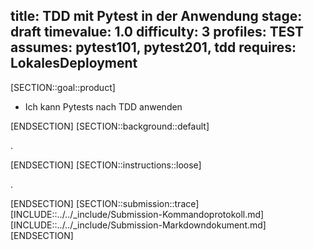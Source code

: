 title: TDD mit Pytest in der Anwendung
stage: draft
timevalue: 1.0
difficulty: 3
profiles: TEST
assumes: pytest101, pytest201, tdd
requires: LokalesDeployment
---
[SECTION::goal::product]

- Ich kann Pytests nach TDD anwenden

[ENDSECTION]
[SECTION::background::default]

.

[ENDSECTION]
[SECTION::instructions::loose]

.

[ENDSECTION]
[SECTION::submission::trace]
[INCLUDE::../../_include/Submission-Kommandoprotokoll.md]
[INCLUDE::../../_include/Submission-Markdowndokument.md]
[ENDSECTION]
